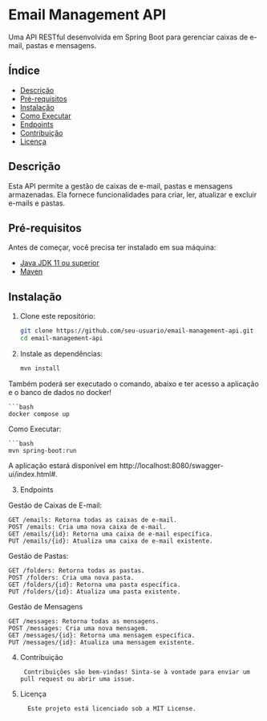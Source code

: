# Email Management API

Uma API RESTful desenvolvida em Spring Boot para gerenciar caixas de e-mail, pastas e mensagens.

## Índice

- [Descrição](#descrição)
- [Pré-requisitos](#pré-requisitos)
- [Instalação](#instalação)
- [Como Executar](#como-executar)
- [Endpoints](#endpoints)
- [Contribuição](#contribuição)
- [Licença](#licença)

## Descrição

Esta API permite a gestão de caixas de e-mail, pastas e mensagens armazenadas. Ela fornece funcionalidades para criar, ler, atualizar e excluir e-mails e pastas.

## Pré-requisitos

Antes de começar, você precisa ter instalado em sua máquina:

- [Java JDK 11 ou superior](https://www.oracle.com/java/technologies/javase-jdk11-downloads.html)
- [Maven](https://maven.apache.org/download.cgi)

## Instalação

1. Clone este repositório:

   ```bash
   git clone https://github.com/seu-usuario/email-management-api.git
   cd email-management-api

2. Instale as dependências:

    ```bash
    mvn install

Também poderá ser executado o comando, abaixo e ter acesso a aplicação e o banco de dados no docker!

    ```bash
    docker compose up


Como Executar:

    ```bash
    mvn spring-boot:run

A aplicação estará disponível em http://localhost:8080/swagger-ui/index.html#.

3. Endpoints

Gestão de Caixas de E-mail:

    GET /emails: Retorna todas as caixas de e-mail.
    POST /emails: Cria uma nova caixa de e-mail.
    GET /emails/{id}: Retorna uma caixa de e-mail específica.
    PUT /emails/{id}: Atualiza uma caixa de e-mail existente.

Gestão de Pastas:

    GET /folders: Retorna todas as pastas.
    POST /folders: Cria uma nova pasta.
    GET /folders/{id}: Retorna uma pasta específica.
    PUT /folders/{id}: Atualiza uma pasta existente.

Gestão de Mensagens

    GET /messages: Retorna todas as mensagens.
    POST /messages: Cria uma nova mensagem.
    GET /messages/{id}: Retorna uma mensagem específica.
    PUT /messages/{id}: Atualiza uma mensagem existente.

4. Contribuição

        Contribuições são bem-vindas! Sinta-se à vontade para enviar um pull request ou abrir uma issue.

5. Licença

         Este projeto está licenciado sob a MIT License.

